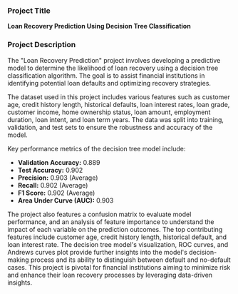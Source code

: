 ### Project Title
**Loan Recovery Prediction Using Decision Tree Classification**

### Project Description
The "Loan Recovery Prediction" project involves developing a predictive model to determine the likelihood of loan recovery using a decision tree classification algorithm. The goal is to assist financial institutions in identifying potential loan defaults and optimizing recovery strategies.

The dataset used in this project includes various features such as customer age, credit history length, historical defaults, loan interest rates, loan grade, customer income, home ownership status, loan amount, employment duration, loan intent, and loan term years. The data was split into training, validation, and test sets to ensure the robustness and accuracy of the model.

Key performance metrics of the decision tree model include:
- **Validation Accuracy:** 0.889
- **Test Accuracy:** 0.902
- **Precision:** 0.903 (Average)
- **Recall:** 0.902 (Average)
- **F1 Score:** 0.902 (Average)
- **Area Under Curve (AUC):** 0.903

The project also features a confusion matrix to evaluate model performance, and an analysis of feature importance to understand the impact of each variable on the prediction outcomes. The top contributing features include customer age, credit history length, historical default, and loan interest rate.
The decision tree model's visualization, ROC curves, and Andrews curves plot provide further insights into the model's decision-making process and its ability to distinguish between default and no-default cases.
This project is pivotal for financial institutions aiming to minimize risk and enhance their loan recovery processes by leveraging data-driven insights.
